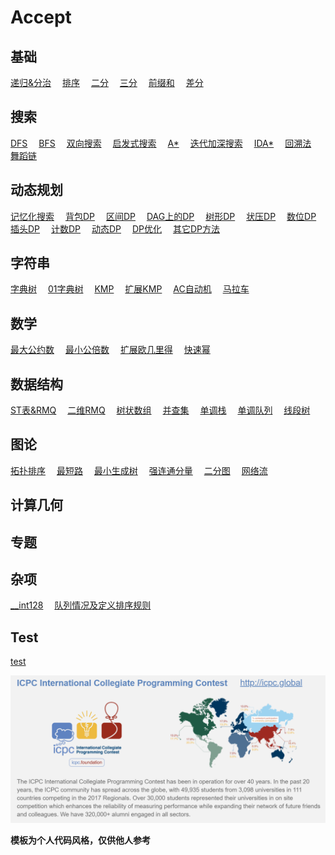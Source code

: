 # Accept

## 基础

[递归&分治](conquer.md)&emsp;
[排序](sort.md)&emsp;
[二分](binary.md)&emsp;
[三分](three_points.md)&emsp;
[前缀和](prefix_sum.md)&emsp;
[差分](difference.md)&emsp;

## 搜索

[DFS](dfs.md)&emsp;
[BFS](bfs.md)&emsp;
[双向搜索](bidirectional.md)&emsp;
[启发式搜索](heuristic.md)&emsp;
[A\*](astar.md)&emsp;
[迭代加深搜索](iterative.md)&emsp;
[IDA\*](idastar.md)&emsp;
[回溯法](backtracking.md)&emsp;
[舞蹈链](dancing_links.md)&emsp;

## 动态规划

[记忆化搜索](memo.md)&emsp;
[背包DP](pack_dp.md)&emsp;
[区间DP]()&emsp;
[DAG上的DP]()&emsp;
[树形DP]()&emsp;
[状压DP]()&emsp;
[数位DP](number.md)&emsp;
[插头DP]()&emsp;
[计数DP]()&emsp;
[动态DP]()&emsp;
[DP优化]()&emsp;
[其它DP方法]()&emsp;

## 字符串

[字典树](trie.md)&emsp;
[01字典树](01trie.md)&emsp;
[KMP](kmp.md)&emsp;
[扩展KMP](exkmp.md)&emsp;
[AC自动机](ac_automaton.md)&emsp;
[马拉车](manacher.md)&emsp;

## 数学

[最大公约数](gcd.md)&emsp;
[最小公倍数](lcm.md)&emsp;
[扩展欧几里得](exgcd.md)&emsp;
[快速幂](quick_pow.md)&emsp;

## 数据结构

[ST表&RMQ](rmq.md)&emsp;
[二维RMQ](rmq2.md)&emsp;
[树状数组]()&emsp;
[并查集]()&emsp;
[单调栈]()&emsp;
[单调队列]()&emsp;
[线段树]()&emsp;

## 图论

[拓扑排序]()&emsp;
[最短路]()&emsp;
[最小生成树]()&emsp;
[强连通分量]()&emsp;
[二分图]()&emsp;
[网络流]()&emsp;

## 计算几何

## 专题

## 杂项

[__int128](int128.md)&emsp;
[队列情况及定义排序规则]()&emsp;

## Test

[test](test.md)&emsp;


![icpc](icpc.png)






**模板为个人代码风格，仅供他人参考**
